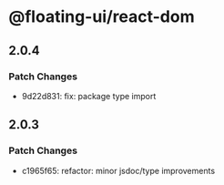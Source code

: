 # @floating-ui/react-dom

## 2.0.4

### Patch Changes

- 9d22d831: fix: package type import

## 2.0.3

### Patch Changes

- c1965f65: refactor: minor jsdoc/type improvements
